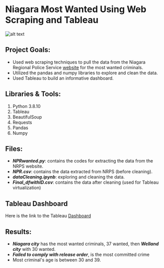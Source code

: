 # Niagara Most Wanted Using Web Scraping and Tableau

![alt text](https://github.com/withabubaker/NiagaraWanted-WebScraping-Tableau/blob/main/img/NRPS-Wanted-logo.jpg)



## Project Goals:

- Used web scraping techniques to pull the data from the Niagara Regional Police Service [website](https://www.niagarapolice.ca/en/news-and-events/Niagara-s-Wanted.aspx) for the most wanted criminals.
- Utilized the pandas and numpy libraries to explore and clean the data.
- Used Tableau to build an informative dashboard.

## Libraries & Tools:

1. Python 3.8.10
2. Tableau
3. BeautifulSoup
4. Requests
5. Pandas
6. Numpy

## Files:

- ***NPRwanted.py***: contains the codes for extracting the data from the NRPS website.
- ***NPR.csv***: contains the data extracted from NRPS (before cleaning).
- ***dataCleaning.ipynb***: exploring and cleaning the data.
- ***Final_dfwithID.csv***: contains the data after cleaning (used for Tableau virtualization)

## Tableau Dashboard

Here is the link to the Tableau [Dashboard](https://public.tableau.com/app/profile/mohammed.abubaker/viz/NRPSMostWantedOct2023/Dashboard1?publish=yes)


## Results:

- ***Niagara city*** has the most wanted criminals, 37 wanted, then ***Welland city*** with 30 wanted.
- ***Failed to comply with release order***, is the most committed crime
- Most criminal's age is between 30 and 39.



